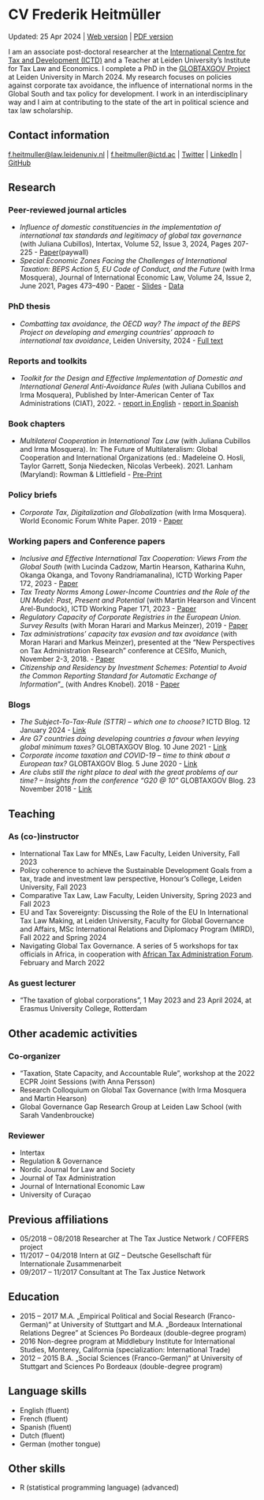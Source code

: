 # CV Frederik Heitmüller

Updated: 25 Apr 2024 | [Web version](https://fheitmueller.github.io/cv/)
| [PDF
version](https://github.com/fheitmueller/cv/raw/master/cv_Heitmuller.pdf)

I am an associate post-doctoral researcher at the [International Centre
for Tax and Development (ICTD)](https://www.ictd.ac/) and a Teacher at
Leiden University’s Institute for Tax Law and Economics. I complete a
PhD in the [GLOBTAXGOV
Project](https://globtaxgov.weblog.leidenuniv.nl/) at Leiden University
in March 2024. My research focuses on policies against corporate tax
avoidance, the influence of international norms in the Global South and
tax policy for development. I work in an interdisciplinary way and I aim
at contributing to the state of the art in political science and tax law
scholarship.

## Contact information

<f.heitmuller@law.leidenuniv.nl> | <f.heitmuller@ictd.ac> |
[Twitter](https://twitter.com/HeitmuellerF) |
[LinkedIn](https://www.linkedin.com/in/frederik-heitm%C3%BCller-6b041314a/)
| [GitHub](https://github.com/fheitmueller)

## Research

### Peer-reviewed journal articles

-   *Influence of domestic constituencies in the implementation of
    international tax standards and legitimacy of global tax governance*
    (with Juliana Cubillos), Intertax, Volume 52, Issue 3, 2024, Pages
    207-225 -
    [Paper](https://kluwerlawonline.com/journalarticle/Intertax/52.3/TAXI2024027)(paywall)
-   *Special Economic Zones Facing the Challenges of International
    Taxation: BEPS Action 5, EU Code of Conduct, and the Future* (with
    Irma Mosquera), Journal of International Economic Law, Volume 24,
    Issue 2, June 2021, Pages 473–490 -
    [Paper](https://doi.org/10.1093/jiel/jgab019) -
    [Slides](http://globtaxgov.weblog.leidenuniv.nl/files/2020/10/Heitm%C3%BCller_Mosquera_SEZ_taxation.pdf) -
    [Data](https://github.com/fheitmueller/sez_beps)

### PhD thesis

-   *Combatting tax avoidance, the OECD way? The impact of the BEPS
    Project on developing and emerging countries’ approach to
    international tax avoidance*, Leiden University, 2024 - [Full
    text](https://hdl.handle.net/1887/3721806)

### Reports and toolkits

-   *Toolkit for the Design and Effective Implementation of Domestic and
    International General Anti-Avoidance Rules* (with Juliana Cubillos
    and Irma Mosquera), Published by Inter-American Center of Tax
    Administrations (CIAT), 2022. - [report in
    English](https://biblioteca.ciat.org/opac/book/5804) - [report in
    Spanish](https://biblioteca.ciat.org/opac/book/5803)

### Book chapters

-   *Multilateral Cooperation in International Tax Law* (with Juliana
    Cubillos and Irma Mosquera). In: The Future of Multilateralism:
    Global Cooperation and International Organizations (ed.:
    Madeleine O. Hosli, Taylor Garrett, Sonja Niedecken, Nicolas
    Verbeek). 2021. Lanham (Maryland): Rowman & Littlefield -
    [Pre-Print](http://globtaxgov.weblog.leidenuniv.nl/files/2021/08/Multilateral-Cooperation-in-International-Tax-Law.pdf)

### Policy briefs

-   *Corporate Tax, Digitalization and Globalization* (with Irma
    Mosquera). World Economic Forum White Paper. 2019 -
    [Paper](http://www3.weforum.org/docs/WEF_Corporate_Tax_Digitalization_and_Globalization.pdf)

### Working papers and Conference papers

-   *Inclusive and Effective International Tax Cooperation: Views From
    the Global South* (with Lucinda Cadzow, Martin Hearson, Katharina
    Kuhn, Okanga Okanga, and Tovony Randriamanalina), ICTD Working Paper
    172, 2023 -
    [Paper](https://www.ictd.ac/publication/inclusive-effective-international-tax-cooperation/)
-   *Tax Treaty Norms Among Lower-Income Countries and the Role of the
    UN Model: Past, Present and Potential* (with Martin Hearson and
    Vincent Arel-Bundock), ICTD Working Paper 171, 2023 -
    [Paper](https://www.ictd.ac/publication/tax-treaty-norms-among-lower-income-countries/)
-   *Regulatory Capacity of Corporate Registries in the European Union.
    Survey Results* (with Moran Harari and Markus Meinzer), 2019 -
    [Paper](https://www.taxjustice.net/wp-content/uploads/2019/02/Administrative-capacity-of-corporate-registries-Tax-Justice-Network-Feb-2019.pdf)
-   *Tax administrations’ capacity tax evasion and tax avoidance* (with
    Moran Harari and Markus Meinzer), presented at the “New Perspectives
    on Tax Administration Research” conference at CESIfo, Munich,
    November 2-3, 2018. -
    [Paper](https://papers.ssrn.com/sol3/papers.cfm?abstract_id=3300589)
-   *Citizenship and Residency by Investment Schemes: Potential to Avoid
    the Common Reporting Standard for Automatic Exchange of
    Information*”\_ (with Andres Knobel). 2018 -
    [Paper](https://papers.ssrn.com/sol3/papers.cfm?abstract_id=3144444)

### Blogs

-   *The Subject-To-Tax-Rule (STTR) – which one to choose?* ICTD Blog.
    12 January 2024 -
    [Link](https://www.ictd.ac/blog/the-subject-to-tax-rule-sttr-which-one-to-choose/)
-   *Are G7 countries doing developing countries a favour when levying
    global minimum taxes?* GLOBTAXGOV Blog. 10 June 2021 -
    [Link](https://globtaxgov.weblog.leidenuniv.nl/2021/06/10/are-g7-countries-doing-developing-countries-a-favour-when-levying-global-minimum-taxes/)
-   *Corporate income taxation and COVID-19 – time to think about a
    European tax?* GLOBTAXGOV Blog. 5 June 2020 -
    [Link](https://globtaxgov.weblog.leidenuniv.nl/2020/06/05/corporate-income-taxation-and-covid-19-time-to-think-about-a-european-tax/)
-   *Are clubs still the right place to deal with the great problems of
    our time? – Insights from the conference “G20 @ 10”* GLOBTAXGOV
    Blog. 23 November 2018 -
    [Link](https://globtaxgov.weblog.leidenuniv.nl/2018/11/23/are-clubs-still-the-right-place-to-deal-with-the-great-problems-of-our-time-insights-from-the-conference-g20-10/)

## Teaching

### As (co-)instructor

-   International Tax Law for MNEs, Law Faculty, Leiden University, Fall
    2023
-   Policy coherence to achieve the Sustainable Development Goals from a
    tax, trade and investment law perspective, Honour’s College, Leiden
    University, Fall 2023
-   Comparative Tax Law, Law Faculty, Leiden University, Spring 2023 and
    Fall 2023
-   EU and Tax Sovereignty: Discussing the Role of the EU In
    International Tax Law Making, at Leiden University, Faculty for
    Global Governance and Affairs, MSc International Relations and
    Diplomacy Program (MIRD), Fall 2022 and Spring 2024
-   Navigating Global Tax Governance. A series of 5 workshops for tax
    officials in Africa, in cooperation with [African Tax Administration
    Forum](www.ataftax.org/). February and March 2022

### As guest lecturer

-   “The taxation of global corporations”, 1 May 2023 and 23 April 2024,
    at Erasmus University College, Rotterdam

## Other academic activities

### Co-organizer

-   “Taxation, State Capacity, and Accountable Rule”, workshop at the
    2022 ECPR Joint Sessions (with Anna Persson)
-   Research Colloquium on Global Tax Governance (with Irma Mosquera and
    Martin Hearson)
-   Global Governance Gap Research Group at Leiden Law School (with
    Sarah Vandenbroucke)

### Reviewer

-   Intertax
-   Regulation & Governance
-   Nordic Journal for Law and Society
-   Journal of Tax Administration
-   Journal of International Economic Law
-   University of Curaçao

## Previous affiliations

-   05/2018 – 08/2018 Researcher at The Tax Justice Network / COFFERS
    project
-   11/2017 – 04/2018 Intern at GIZ – Deutsche Gesellschaft für
    Internationale Zusammenarbeit
-   09/2017 – 11/2017 Consultant at The Tax Justice Network

## Education

-   2015 – 2017 M.A. „Empirical Political and Social Research
    (Franco-German)“ at University of Stuttgart and M.A. „Bordeaux
    International Relations Degree” at Sciences Po Bordeaux
    (double-degree program)
-   2016 Non-degree program at Middlebury Institute for International
    Studies, Monterey, California (specialization: International Trade)
-   2012 – 2015 B.A. „Social Sciences (Franco-German)“ at University of
    Stuttgart and Sciences Po Bordeaux (double-degree program)

## Language skills

-   English (fluent)
-   French (fluent)
-   Spanish (fluent)
-   Dutch (fluent)
-   German (mother tongue)

## Other skills

-   R (statistical programming language) (advanced)
